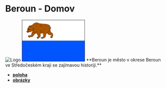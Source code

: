 # Beroun - Domov
<img src="[vlajka.pn](https://www.mesto-beroun.cz/data/editor/713cs_8.jpg?gcm_date=1274785535)" alt="Logo" width="200"/>
<img src="vlajka.png" alt="vlajka" width="200"/>
**Beroun je město v okrese Beroun ve Středočeském kraji se zajímavou historijí.** 


- [**poloha**](/poloha.md)
- [**obrázky**](/obrazky.md)
